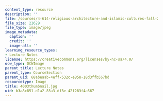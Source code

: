 ```yaml
---
content_type: resource
description: ''
file: /courses/4-614-religious-architecture-and-islamic-cultures-fall-2002/b3a8c851d1a283a3df3e42f283f4a667_4003thumbnail.jpg
file_size: 22629
file_type: image/jpeg
image_metadata:
  caption: ''
  credit: ''
  image-alt: ''
learning_resource_types:
- Lecture Notes
license: https://creativecommons.org/licenses/by-nc-sa/4.0/
ocw_type: OCWImage
parent_title: Lecture Notes
parent_type: CourseSection
parent_uid: 68abeaab-4eff-532c-e858-18d3ffb567bd
resourcetype: Image
title: 4003thumbnail.jpg
uid: b3a8c851-d1a2-83a3-df3e-42f283f4a667
---
```

